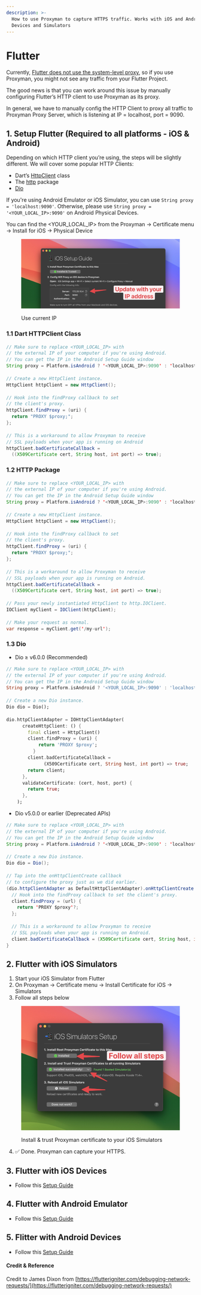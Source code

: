 ```yaml
---
description: >-
  How to use Proxyman to capture HTTPS traffic. Works with iOS and Android
  Devices and Simulators
---
```


# Flutter

Currently, [Flutter does not use the system-level proxy](https://github.com/flutter/flutter/issues/20376), so if you use Proxyman, you might not see any traffic from your Flutter Project.

The good news is that you can work around this issue by manually configuring Flutter’s HTTP client to use Proxyman as its proxy.&#x20;

In general, we have to manually config the HTTP Client to proxy all traffic to Proxyman Proxy Server, which is listening at IP = localhost, port = 9090.

## 1. Setup Flutter (Required to all platforms - iOS & Android)

Depending on which HTTP client you’re using, the steps will be slightly different. We will cover some popular HTTP Clients:

* Dart’s [HttpClient](https://api.dartlang.org/stable/2.4.1/dart-io/HttpClient-class.html) class
* The [http](https://pub.dev/packages/http) package
* [Dio](https://pub.dev/packages/dio)

If you're using Android Emulator or iOS Simulator, you can use `String proxy = 'localhost:9090'`. Otherwise, please use `String proxy = '<YOUR_LOCAL_IP>:9090'` on Android Physical Devices.

You can find the \<YOUR\_LOCAL\_IP> from the Proxyman -> Certificate menu -> Install for iOS -> Physical Device

<figure><img src="../.gitbook/assets/1 (1).jpg" alt=""><figcaption><p>Use current IP</p></figcaption></figure>

### 1.1 Dart HTTPClient Class

```java
// Make sure to replace <YOUR_LOCAL_IP> with 
// the external IP of your computer if you're using Android. 
// You can get the IP in the Android Setup Guide window
String proxy = Platform.isAndroid ? '<YOUR_LOCAL_IP>:9090' : 'localhost:9090';

// Create a new HttpClient instance.
HttpClient httpClient = new HttpClient();

// Hook into the findProxy callback to set
// the client's proxy.
httpClient.findProxy = (uri) {
  return "PROXY $proxy;";
};

// This is a workaround to allow Proxyman to receive
// SSL payloads when your app is running on Android
httpClient.badCertificateCallback = 
  ((X509Certificate cert, String host, int port) => true);
```

### 1.2 HTTP Package

```java
// Make sure to replace <YOUR_LOCAL_IP> with 
// the external IP of your computer if you're using Android. 
// You can get the IP in the Android Setup Guide window
String proxy = Platform.isAndroid ? '<YOUR_LOCAL_IP>:9090' : 'localhost:9090';

// Create a new HttpClient instance.
HttpClient httpClient = new HttpClient();

// Hook into the findProxy callback to set
// the client's proxy.
httpClient.findProxy = (uri) {
  return "PROXY $proxy;";
};

// This is a workaround to allow Proxyman to receive
// SSL payloads when your app is running on Android.
httpClient.badCertificateCallback = 
  ((X509Certificate cert, String host, int port) => true);

// Pass your newly instantiated HttpClient to http.IOClient.
IOClient myClient = IOClient(httpClient);

// Make your request as normal.
var response = myClient.get('/my-url');
```

### 1.3 Dio

* Dio ≥ v6.0.0 (Recommended)

```dart
// Make sure to replace <YOUR_LOCAL_IP> with 
// the external IP of your computer if you're using Android. 
// You can get the IP in the Android Setup Guide window
String proxy = Platform.isAndroid ? '<YOUR_LOCAL_IP>:9090' : 'localhost:9090';

// Create a new Dio instance.
Dio dio = Dio();

dio.httpClientAdapter = IOHttpClientAdapter(
      createHttpClient: () {
        final client = HttpClient()
        client.findProxy = (uri) {
            return 'PROXY $proxy';
          }
        client.badCertificateCallback =
              (X509Certificate cert, String host, int port) => true;
        return client;
      },
      validateCertificate: (cert, host, port) {
        return true;
      },
    ); 

```



* Dio v5.0.0 or earlier (Deprecated APIs)

```java
// Make sure to replace <YOUR_LOCAL_IP> with 
// the external IP of your computer if you're using Android. 
// You can get the IP in the Android Setup Guide window
String proxy = Platform.isAndroid ? '<YOUR_LOCAL_IP>:9090' : 'localhost:9090';

// Create a new Dio instance.
Dio dio = Dio();

// Tap into the onHttpClientCreate callback
// to configure the proxy just as we did earlier.
(dio.httpClientAdapter as DefaultHttpClientAdapter).onHttpClientCreate = (client) { 
  // Hook into the findProxy callback to set the client's proxy.
  client.findProxy = (url) {
    return 'PROXY $proxy'?;
  };
  
  // This is a workaround to allow Proxyman to receive
  // SSL payloads when your app is running on Android.
  client.badCertificateCallback = (X509Certificate cert, String host, int port) => true;
}
```

## 2. Flutter with iOS Simulators

1. Start your iOS Simulator from Flutter
2. On Proxyman -> Certificate menu -> Install Certificate for iOS -> Simulators
3. Follow all steps below

<figure><img src="../.gitbook/assets/2 (1).jpg" alt=""><figcaption><p>Install &#x26; trust Proxyman certificate to your iOS Simulators</p></figcaption></figure>

4. ✅ Done. Proxyman can capture your HTTPS.

## 3. Flutter with iOS Devices

* Follow this [Setup Guide](ios-device.md)

## 4. Flutter with Android Emulator

* Follow this [Setup Guide](android-device/automatic-script-for-android-emulator.md)

## 5. Flitter with Android Devices

* Follow this [Setup Guide](android-device/)

#### Credit & Reference

Credit to James Dixon from [https://flutterigniter.com/debugging-network-requests/](https://flutterigniter.com/debugging-network-requests/)

